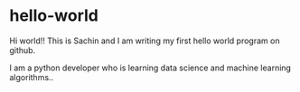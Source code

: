 # hello-world

Hi world!!
This is Sachin and I am writing my first hello world program on github.

I am a python developer who is learning data science and machine learning algorithms..
